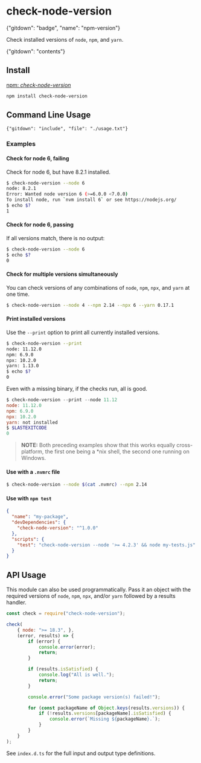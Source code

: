# check-node-version
{"gitdown": "badge", "name": "npm-version"}

Check installed versions of `node`, `npm`, and `yarn`.

{"gitdown": "contents"}

## Install

[npm: *check-node-version*](https://www.npmjs.com/package/check-node-version)

```bash
npm install check-node-version
```

## Command Line Usage

```
{"gitdown": "include", "file": "./usage.txt"}
```

### Examples

#### Check for node 6, failing

Check for node 6, but have 8.2.1 installed.

```bash
$ check-node-version --node 6
node: 8.2.1
Error: Wanted node version 6 (>=6.0.0 <7.0.0)
To install node, run `nvm install 6` or see https://nodejs.org/
$ echo $?
1
```

#### Check for node 6, passing

If all versions match, there is no output:

```bash
$ check-node-version --node 6
$ echo $?
0
```

#### Check for multiple versions simultaneously

You can check versions of any combinations of `node`, `npm`, `npx`, and `yarn`
at one time.

```bash
$ check-node-version --node 4 --npm 2.14 --npx 6 --yarn 0.17.1
```

#### Print installed versions

Use the `--print` option to print all currently installed versions.

```bash
$ check-node-version --print
node: 11.12.0
npm: 6.9.0
npx: 10.2.0
yarn: 1.13.0
$ echo $?
0
```

Even with a missing binary, if the checks run, all is good.
```powershell
$ check-node-version --print --node 11.12
node: 11.12.0
npm: 6.9.0
npx: 10.2.0
yarn: not installed
$ $LASTEXITCODE
0
```

> **NOTE:**
> Both preceding examples show that this works equally cross-platform,
> the first one being a *nix shell, the second one running on Windows.

#### Use with a `.nvmrc` file

```bash
$ check-node-version --node $(cat .nvmrc) --npm 2.14
```

#### Use with `npm test`

```json
{
  "name": "my-package",
  "devDependencies": {
    "check-node-version": "^1.0.0"
  },
  "scripts": {
    "test": "check-node-version --node '>= 4.2.3' && node my-tests.js"
  }
}
```

## API Usage

This module can also be used programmatically.
Pass it an object with the required versions of `node`, `npm`, `npx`, and/or `yarn` followed by a results handler.

```javascript
const check = require("check-node-version");

check(
    { node: ">= 18.3", },
    (error, results) => {
        if (error) {
            console.error(error);
            return;
        }

        if (results.isSatisfied) {
            console.log("All is well.");
            return;
        }

        console.error("Some package version(s) failed!");

        for (const packageName of Object.keys(results.versions)) {
            if (!results.versions[packageName].isSatisfied) {
                console.error(`Missing ${packageName}.`);
            }
        }
    }
);
```

See `index.d.ts` for the full input and output type definitions.

